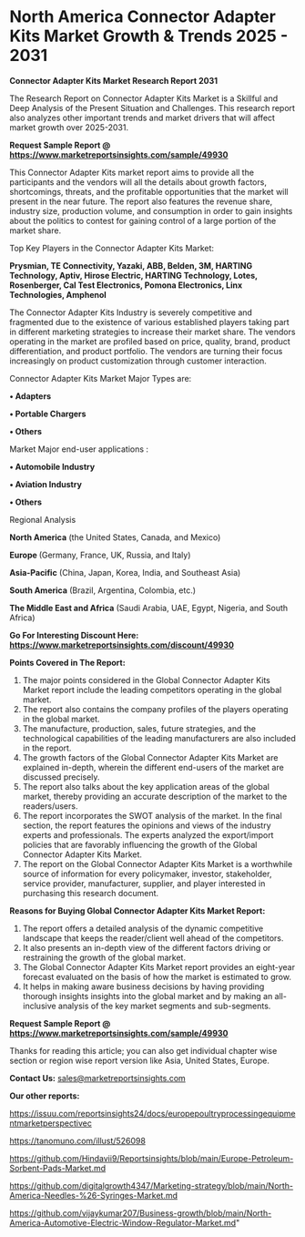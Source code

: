 # North America Connector Adapter Kits Market Growth & Trends 2025 - 2031

<strong>Connector Adapter Kits Market Research Report 2031</strong>

The Research Report on Connector Adapter Kits Market is a Skillful and Deep Analysis of the Present Situation and Challenges. This research report also analyzes other important trends and market drivers that will affect market growth over 2025-2031.

<strong>Request Sample Report @ <a href=https://www.marketreportsinsights.com/sample/49930>https://www.marketreportsinsights.com/sample/49930</a></strong>

This Connector Adapter Kits market report aims to provide all the participants and the vendors will all the details about growth factors, shortcomings, threats, and the profitable opportunities that the market will present in the near future. The report also features the revenue share, industry size, production volume, and consumption in order to gain insights about the politics to contest for gaining control of a large portion of the market share.

Top Key Players in the Connector Adapter Kits Market:

<strong>Prysmian, TE Connectivity, Yazaki, ABB, Belden, 3M, HARTING Technology, Aptiv, Hirose Electric, HARTING Technology, Lotes, Rosenberger, Cal Test Electronics, Pomona Electronics, Linx Technologies, Amphenol</strong>

The Connector Adapter Kits Industry is severely competitive and fragmented due to the existence of various established players taking part in different marketing strategies to increase their market share. The vendors operating in the market are profiled based on price, quality, brand, product differentiation, and product portfolio. The vendors are turning their focus increasingly on product customization through customer interaction.

Connector Adapter Kits Market Major Types are:

<strong>•  Adapters

•  Portable Chargers

•  Others</strong>

Market Major end-user applications :

<strong>•  Automobile Industry

•  Aviation Industry

•  Others</strong>

Regional Analysis

</u><strong><b>North America</b></strong> (the United States, Canada, and Mexico)

<strong><b>Europe </b></strong>(Germany, France, UK, Russia, and Italy)

<strong><b>Asia-Pacific</b></strong> (China, Japan, Korea, India, and Southeast Asia)

<strong><b>South America</b></strong> (Brazil, Argentina, Colombia, etc.)

<strong><b>The Middle East and Africa</b></strong> (Saudi Arabia, UAE, Egypt, Nigeria, and South Africa)

<strong>Go For Interesting Discount Here: <a href=https://www.marketreportsinsights.com/discount/49930>https://www.marketreportsinsights.com/discount/49930</a></strong>

<strong>Points Covered in The Report:</strong>
<ol>
  <li>The major points considered in the Global Connector Adapter Kits Market report include the leading competitors operating in the global market.</li>
  <li>The report also contains the company profiles of the players operating in the global market.</li>
  <li>The manufacture, production, sales, future strategies, and the technological capabilities of the leading manufacturers are also included in the report.</li>
  <li>The growth factors of the Global Connector Adapter Kits Market are explained in-depth, wherein the different end-users of the market are discussed precisely.</li>
  <li>The report also talks about the key application areas of the global market, thereby providing an accurate description of the market to the readers/users.</li>
  <li>The report incorporates the SWOT analysis of the market. In the final section, the report features the opinions and views of the industry experts and professionals. The experts analyzed the export/import policies that are favorably influencing the growth of the Global Connector Adapter Kits Market.</li>
  <li>The report on the Global Connector Adapter Kits Market is a worthwhile source of information for every policymaker, investor, stakeholder, service provider, manufacturer, supplier, and player interested in purchasing this research document.</li>
</ol>
<strong>Reasons for Buying Global Connector Adapter Kits Market Report:</strong>

<ol>
  <li>The report offers a detailed analysis of the dynamic competitive landscape that keeps the reader/client well ahead of the competitors.</li>
  <li>It also presents an in-depth view of the different factors driving or restraining the growth of the global market.</li>
  <li>The Global Connector Adapter Kits Market report provides an eight-year forecast evaluated on the basis of how the market is estimated to grow.</li>
  <li>It helps in making aware business decisions by having providing thorough insights insights into the global market and by making an all-inclusive analysis of the key market segments and sub-segments.</li>
</ol>
<strong>Request Sample Report @ <a href=https://www.marketreportsinsights.com/sample/49930>https://www.marketreportsinsights.com/sample/49930</a></strong>


Thanks for reading this article; you can also get individual chapter wise section or region wise report version like Asia, United States, Europe.

<strong>Contact Us:</strong>
sales@marketreportsinsights.com

<strong>Our other reports:</strong>

<a href=https://issuu.com/reportsinsights24/docs/europepoultryprocessingequipmentmarketperspectivec>https://issuu.com/reportsinsights24/docs/europepoultryprocessingequipmentmarketperspectivec</a>

<a href=https://tanomuno.com/illust/526098>https://tanomuno.com/illust/526098</a>

<a href=https://github.com/Hindavii9/Reportsinsights/blob/main/Europe-Petroleum-Sorbent-Pads-Market.md>https://github.com/Hindavii9/Reportsinsights/blob/main/Europe-Petroleum-Sorbent-Pads-Market.md</a>

<a href=https://github.com/digitalgrowth4347/Marketing-strategy/blob/main/North-America-Needles-%26-Syringes-Market.md>https://github.com/digitalgrowth4347/Marketing-strategy/blob/main/North-America-Needles-%26-Syringes-Market.md</a>

<a href=https://github.com/vijaykumar207/Business-growth/blob/main/North-America-Automotive-Electric-Window-Regulator-Market.md>https://github.com/vijaykumar207/Business-growth/blob/main/North-America-Automotive-Electric-Window-Regulator-Market.md</a>"
